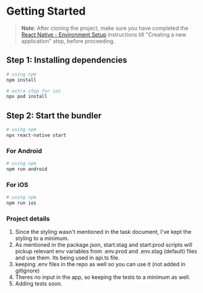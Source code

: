 # Getting Started

>**Note**: After cloning the project, make sure you have completed the [React Native - Environment Setup](https://reactnative.dev/docs/environment-setup) instructions till "Creating a new application" step, before proceeding.

## Step 1: Installing dependencies

```bash
# using npm
npm install

# extra step for ios
npx pod install
```

## Step 2: Start the bundler

```bash
# using npm
npx react-native start
```

### For Android

```bash
# using npm
npm run android
```

### For iOS

```bash
# using npm
npm run ios
```

### Project details

1. Since the styling wasn't mentioned in the task document, I've kept the styling to a minimum.
2. As mentioned in the package.json, start:stag and start:prod scripts will pickup relevant env variables from .env.prod and .env.stag (default) files and use them. Its being used in api.ts file.
3. keeping .env files in the repo as well so you can use it (not added in gitIgnore)
4. Theres no input in the app, so keeping the tests to a minimum as well.
5. Adding tests soon.